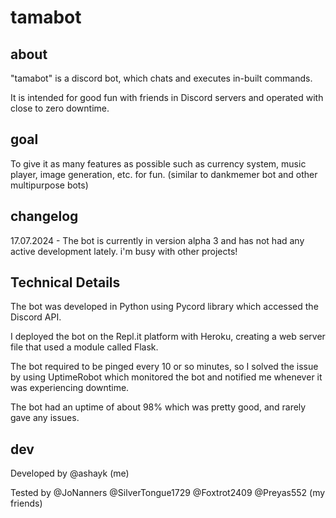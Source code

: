 # tamabot

<h2> about </h2>
"tamabot" is a discord bot, which chats and executes in-built commands.

It is intended for good fun with friends in Discord servers and operated with close to zero downtime.

<h2> goal </h2>
To give it as many features as possible such as currency system, music player, image generation, etc. for fun.
(similar to dankmemer bot and other multipurpose bots)

<h2> changelog </h2>
17.07.2024 - The bot is currently in version alpha 3 and has not had any active development lately. i'm busy with other projects!

<h2> Technical Details </h2>
The bot was developed in Python using Pycord library which accessed the Discord API.

I deployed the bot on the Repl.it platform with Heroku, creating a web server file that used a module called Flask.

The bot required to be pinged every 10 or so minutes, so I solved the issue by using UptimeRobot which monitored the bot and notified me whenever it was experiencing downtime.

The bot had an uptime of about 98% which was pretty good, and rarely gave any issues.

<h2> dev </h2>
Developed by @ashayk (me)

Tested by @JoNanners @SilverTongue1729 @Foxtrot2409 @Preyas552 (my friends)
